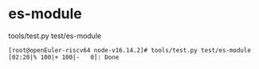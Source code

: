 # es-module

tools/test.py test/es-module

```
[root@openEuler-riscv64 node-v16.14.2]# tools/test.py test/es-module
[02:20|% 100|+ 100|-   0]: Done 
```

